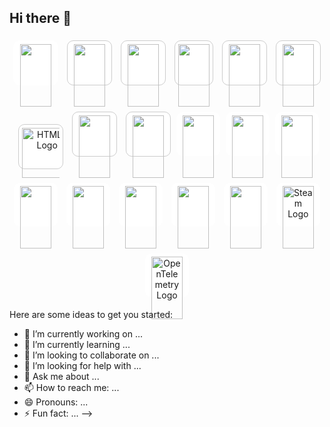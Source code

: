 ## Hi there 👋
<p align="center">
   <!--Unity-->
   <span style="display:inline-block; width:60px; height:60px; margin:5px; border:1px solid #ffffffff; border-radius:10px; padding:5px;background-color: #ffffff; ">
    <img src="https://cdn.jsdelivr.net/gh/devicons/devicon/icons/unity/unity-original.svg" width="50" height="100"/>
  </span>
  <!--Blender-->
  <span style="display:inline-block; width:60px; height:60px; margin:5px; border:1px solid #ccc; border-radius:10px; padding:5px; background-color: #ffffff;">
    <img src="https://cdn.jsdelivr.net/gh/devicons/devicon/icons/blender/blender-original.svg" width="50" height="100"/>
  </span>
  <!--Photoshop-->
  <span style="display:inline-block; width:60px; height:60px; margin:5px; border:1px solid #ccc; border-radius:10px; padding:5px;background-color: #ffffff; ">
    <img src="https://cdn.jsdelivr.net/gh/devicons/devicon/icons/photoshop/photoshop-plain.svg" width="50" height="100"/>
  </span>
  <!-- C#-->
  <span style="display:inline-block; width:px; height:60px; margin:5px; border:1px solid #ccc; border-radius:10px; padding:5px;background-color: #ffffff; ">
    <img src="https://cdn.jsdelivr.net/gh/devicons/devicon/icons/csharp/csharp-original.svg" width="50" height="100"/>
  </span>
  <!--javaScript-->
  <span style="display:inline-block; width:60px; height:60px; margin:5px; border:1px solid #ccc; border-radius:10px; padding:5px;background-color: #ffffff; ">
    <img src="https://cdn.jsdelivr.net/gh/devicons/devicon/icons/javascript/javascript-original.svg" width="50" height="100"/>
  </span>
  <!--C-->
  <span style="display:inline-block; width:60px; height:60px; margin:5px; border:1px solid #ccc; border-radius:10px; padding:5px;background-color: #ffffff; ">
    <img src="https://cdn.jsdelivr.net/gh/devicons/devicon/icons/c/c-original.svg" width="50" height="100"/>
  </span>
  <!--HTML-->
  <span style="display:inline-block; width:60px; height:60px; margin:5px; border:1px solid #ccc; border-radius:10px; padding:5px;background-color: #ffffff; ">
 <img src="https://upload.wikimedia.org/wikipedia/commons/thumb/6/61/HTML5_logo_and_wordmark.svg/1024px-HTML5_logo_and_wordmark.svg.png" alt="HTML5 Logo" width="80"/>
  </span>
  <!--CSS-->
  <span style="display:inline-block; width:60px; height:60px; margin:5px; border:1px solid #ccc; border-radius:10px; padding:5px; background-color: #ffffff;">
    <img src="https://cdn.jsdelivr.net/gh/devicons/devicon/icons/css3/css3-original.svg" width="50" height="100"/>
  </span>
  <!--Apple-->
  <span style="display:inline-block; width:60px; height:60px; margin:5px; border:1px solid #ccc; border-radius:10px; padding:5px; background-color: #ffffff;">
  <img src="https://cdn.jsdelivr.net/gh/devicons/devicon/icons/apple/apple-original.svg" width="50" height="100"/>
</span>
<!--YouTube-->
<span style="display:inline-block; align-items:center; justify-content:center; width:60px; height:60px; border-radius:10px; background-color:#ffffff; padding:5px;">
    <img src="https://upload.wikimedia.org/wikipedia/commons/thumb/4/42/YouTube_icon_%282013-2017%29.png/1200px-YouTube_icon_%282013-2017%29.png" width="50" height="100"/>
  <br>
</span>
<!--Canva-->
 <span style="display:inline-block; align-items:center; justify-content:center; width:60px; height:60px; margin:5px;border-radius:10px; background-color:#ffffff; padding:5px;">
  <img src="https://cdn.jsdelivr.net/gh/devicons/devicon@latest/icons/canva/canva-original.svg" width="50" height="100"/> 
</span>
<!--GitHub-->
<span style="display:inline-block; align-items:center; justify-content:center; width:60px; height:60px; border-radius:10px; background-color:#ffffff; padding:5px;">
  <img src="https://cdn.jsdelivr.net/gh/devicons/devicon/icons/github/github-original.svg" width="50" height="100"/>
</span>
<!--Linkedin-->
<span style="display:inline-block; align-items:center; justify-content:center; width:60px; height:60px; border-radius:10px; background-color:#ffffff; padding:5px; margin:5px;">
  <img src="https://cdn.jsdelivr.net/gh/devicons/devicon@latest/icons/linkedin/linkedin-original.svg" width="50" height="100"/>
</span>
<!--Nasa-->
<span style="display:inline-block; width:60px; height:60px; margin:5px; border-radius:10px; background-color:#ffffff; padding:5px;">
  <img src="https://upload.wikimedia.org/wikipedia/commons/e/e5/NASA_logo.svg" width="50" height="100"/>
</span>
<!--Netfilix-->
<span style="display:inline-block; width:60px; height:60px; margin:5px; border-radius:10px; background-color:#ffffff; padding:5px;">
  <img src="https://upload.wikimedia.org/wikipedia/commons/0/08/Netflix_2015_logo.svg" width="50" height="100"/>
</span>
<!--VisualStudio-->
<span style="display:inline-block; width:60px; height:60px; margin:5px; border-radius:10px; background-color:#ffffff; padding:5px;">
  <img src="https://cdn.jsdelivr.net/gh/devicons/devicon/icons/visualstudio/visualstudio-plain.svg" width="50" height="100"/>
</span>
<!--SpaceX-->
<span style="display:inline-block; width:60px; height:60px; margin:5px; border-radius:10px; background-color:#ffffff; padding:5px;">
  <img src="https://upload.wikimedia.org/wikipedia/commons/d/de/SpaceX-Logo.svg" width="50" height="100"/>
</span>
<!--Steam-->
<span style="display:inline-block; width:60px; height:60px; margin:5px; border-radius:10px; background-color:#ffffff; padding:5px;">
    <img src="https://upload.wikimedia.org/wikipedia/commons/8/83/Steam_icon_logo.svg" width="50" height="100" alt="Steam Logo"/>
    </span>
 <!--OpenTelementry-->
<span style="display:inline-block; width:60px; height:60px; margin:5px; border-radius:10px; background-color:#ffffff; padding:5px;">
  <img src="https://cdn.jsdelivr.net/gh/devicons/devicon@latest/icons/opentelemetry/opentelemetry-original.svg" width="50" height="100" alt="OpenTelemetry Logo"/>
</span>
 
Here are some ideas to get you started:

- 🔭 I’m currently working on ...
- 🌱 I’m currently learning ...
- 👯 I’m looking to collaborate on ...
- 🤔 I’m looking for help with ...
- 💬 Ask me about ...
- 📫 How to reach me: ...
- 😄 Pronouns: ...
- ⚡ Fun fact: ...
-->
